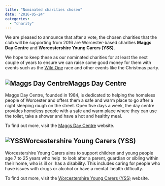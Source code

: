 ```yaml
---
title: "Nominated charities chosen"
date: "2016-05-24"
categories: 
  - "charity"
---
```


We are pleased to announce that after a vote, the chosen charities that the club will be supporting from 2016 are Worcester-based charities **Maggs Day Centre** and **Worcestershire Young Carers (YSS)**.

We hope to keep these as our nominated charities for at least the next couple of years to ensure we can raise some good money for them with events such as the [Wild One](https://bpj.org.uk/our-races/wild-race/) race and other events like the Christmas party.

## ![Maggs Day Centre](https://bpj.org.uk/wp-content/uploads/2016/05/maggs-logo-wide.png)Maggs Day Centre

Maggs Day Centre, founded in 1984, is dedicated to helping the homeless people of Worcester and offers them a safe and warm place to go after a night sleeping rough on the street. Open five days a week, the day centre provides homeless people with a safe and warm place where they can use the toilet, take a shower and have a hot and healthy meal.

To find out more, visit the [Maggs Day Centre](http://www.maggsdaycentre.co.uk/) website.

## ![YSS](https://bpj.org.uk/wp-content/uploads/2016/05/YSS.jpg)Worcestershire Young Carers (YSS)

Worcestershire Young Carers aims to support children and young people age 7 to 25 years who help  to look after a parent, guardian or sibling within their home, who is ill or  has a disability. This includes caring for people who have issues with drugs or alcohol or have a mental  health difficulty.

To find out more, visit the [Worcestershire Young Carers (YSS)](http://yss.org.uk/young-carers/) website.
